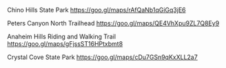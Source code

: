 Chino Hills State Park
https://goo.gl/maps/rAfQaNb1qGiGq3jE6


Peters Canyon North Trailhead
https://goo.gl/maps/QE4VhXpu9ZL7Q8Ey9

Anaheim Hills Riding and Walking Trail
https://goo.gl/maps/gFjssST16HPtxbmt8

Crystal Cove State Park
https://goo.gl/maps/cDu7GSn9qKxXLL2a7
